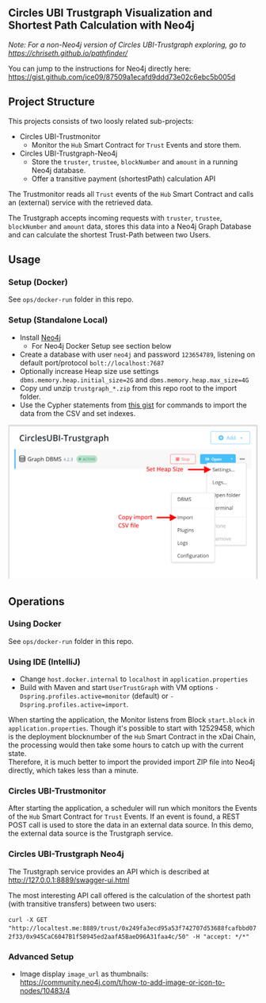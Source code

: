## Circles UBI Trustgraph Visualization and Shortest Path Calculation with Neo4j

_Note: For a non-Neo4j version of Circles UBI-Trustgraph exploring, go to https://chriseth.github.io/pathfinder/_

You can jump to the instructions for Neo4j directly here: https://gist.github.com/ice09/87509a1ecafd9ddd73e02c6ebc5b005d

## Project Structure

This projects consists of two loosly related sub-projects:
* Circles UBI-Trustmonitor
  * Monitor the `Hub` Smart Contract for `Trust` Events and store them.
* Circles UBI-Trustgraph-Neo4j
  * Store the `truster`, `trustee`, `blockNumber` and `amount` in a running Neo4j database.
  * Offer a transitive payment (shortestPath) calculation API

The Trustmonitor reads all `Trust` events of the `Hub` Smart Contract and calls an (external) service with the retrieved data.

The Trustgraph accepts incoming requests with `truster`, `trustee`, `blockNumber` and `amount` data, stores this data into a Neo4j Graph Database and can calculate the shortest Trust-Path between two Users.

## Usage

### Setup (Docker)

See `ops/docker-run` folder in this repo.

### Setup (Standalone Local)

* Install [Neo4j](https://neo4j.com/)
  * For Neo4j Docker Setup see section below
* Create a database with user `neo4j` and password `123654789`, listening on default port/protocol `bolt://localhost:7687`
* Optionally increase Heap size use settings `dbms.memory.heap.initial_size=2G` and `dbms.memory.heap.max_size=4G`
* Copy und unzip `trustgraph_*.zip` from this repo root to the import folder.
* Use the Cypher statements from [this gist](https://gist.github.com/ice09/87509a1ecafd9ddd73e02c6ebc5b005d) for commands to import the data from the CSV and set indexes.

![](docs/img/neo4j.png)

## Operations

### Using Docker

See `ops/docker-run` folder in this repo.

### Using IDE (IntelliJ)

* Change `host.docker.internal` to `localhost` in `application.properties`
* Build with Maven and start `UserTrustGraph` with VM options `-Dspring.profiles.active=monitor` (default) or `-Dspring.profiles.active=import`.

When starting the application, the Monitor listens from Block `start.block` in `application.properties`. Though it's possible to start with 12529458, which is the deployment blocknumber of the `Hub` Smart Contract in the xDai Chain, the processing would then take some hours to catch up with the current state.  
Therefore, it is much better to import the provided import ZIP file into Neo4j directly, which takes less than a minute.

### Circles UBI-Trustmonitor

After starting the application, a scheduler will run which monitors the Events of the `Hub` Smart Contract for `Trust` Events. If an event is found, a REST POST call is used to store the data in an external data source. In this demo, the external data source is the Trustgraph service.

### Circles UBI-Trustgraph Neo4j

The Trustgraph service provides an API which is described at http://127.0.0.1:8889/swagger-ui.html

The most interesting API call offered is the calculation of the shortest path (with transitive transfers) between two users:

`curl -X GET "http://localtest.me:8889/trust/0x249fa3ecd95a53f742707d53688fcafbbd072f33/0x945CaC6047B1f58945ed2aafA5BaeD96A31faa4c/50" -H "accept: */*"`

### Advanced Setup

* Image display `image_url` as thumbnails: https://community.neo4j.com/t/how-to-add-image-or-icon-to-nodes/10483/4